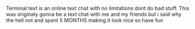 Terminal text is an online text chat with no limitations dont do bad stuff. This was originaly gonna be a text chat with me and my friends but i said why the hell not and spent
5 MONTHS making it look nice so have fun 
